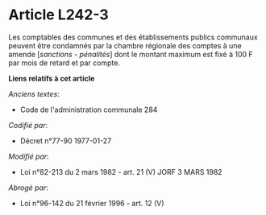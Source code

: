 # Article L242-3

Les comptables des communes et des établissements publics communaux peuvent être condamnés par la chambre régionale des
comptes à une amende [*sanctions - pénalités*] dont le montant maximum est fixé à 100 F par mois de retard et par compte.

**Liens relatifs à cet article**

_Anciens textes_:

  - Code de l'administration communale 284

_Codifié par_:

  - Décret n°77-90 1977-01-27

_Modifié par_:

  - Loi n°82-213 du 2 mars 1982 - art. 21 (V) JORF 3 MARS 1982

_Abrogé par_:

  - Loi n°96-142 du 21 février 1996 - art. 12 (V)
